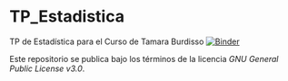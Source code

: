 # TP_Estadistica
TP de Estadística para el Curso de Tamara Burdisso
[![Binder](https://mybinder.org/badge_logo.svg)](https://mybinder.org/v2/gh/esterodr/TP_Estadistica_2025/master?urlpath=rstudio)

Este repositorio se publica bajo los términos de la licencia *GNU General Public License v3.0*. 
